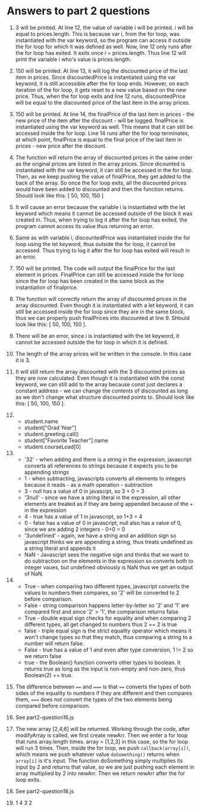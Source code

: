 # Answers to part 2 questions

1. 3 will be printed. At line 12, the value of variable i will be printed. i will be equal to prices.length. This is because var i, from the for loop, was instantiated with the var keyword, so the program can access it outside the for loop for which it was defined as well. Now, line 12 only runs after the for loop has exited. It exits once i = prices.length. Thus line 12 will print the variable i who's value is prices.length.
2. 150 will be printed. At line 13, it will log the discounted price of the last item in prices. Since discountedPrice is instantiated using the var keyword, it is still accessible after the for loop ends. However, on each iteration of the for loop, it gets reset to a new value based on the new price. Thus, when the for loop exits and line 12 runs, discountedPrice will be equal to the discounted price of the last item in the array prices. 
3. 150 will be printed. At line 14, the finalPrice of the last item in prices - the new price of the item after the discount - will be logged. finalPrice is instantiated using the var keyword as well. This means that it can still be accessed inside the for loop. Line 14 runs after the for loop terminates, at which point, finalPrice is equal to the final price of the last item in prices - new price after the discount. 
4. The function will return the array of discounted prices in the same order as the original prices are listed in the array prices. Since dicounted is instantiated with the var keyword, it can still be accessed in the for loop. Then, as we keep pushing the value of finalPrice, they get added to the back of the array. So once the for loop exits, all the discounted prices would have been added to discounted and then the function returns. Should look like this: [ 50, 100, 150 ]
5. It will cause an error because the variable i is instantiated with the let keyword which means it cannot be accessed outside of the block it was created in. Thus, when trying to log it after the for loop has exited, the program cannot access its value thus returning an error. 
6. Same as with variable i, discountedPrice was instantiated inside the for loop using the let keyword, thus outside the for loop, it cannot be accessed. Thus trying to log it after the for loop has exited will result in an error. 
7. 150 will be printed. The code will output the finalPrice for the last element in prices. FinalPrice can still be accessed inside the for loop since the for loop has been created in the same block as the instantiation of finalprice.
8. The function will correctly return the array of discounted prices in the array discounted. Even though it is instantiated with a let keyword, it can still be accessed inside the for loop since they are in the same block, thus we can properly push finalPrices into discounted at line 9. SHould look like this: [ 50, 100, 150 ].
9. There will be an error, since i is instantiated with the let keyword, it cannot be accessed outside the for loop in which it is defined. 
10. The length of the array prices will be written in the console. In this case it is 3. 
11. It will still return the array discounted with the 3 discounted prices as they are now calculated. Even though it is instantiated with the const keyword, we can still add to the array because const just declares a constant address - we can change the contents of discounted as long as we don't change what structure discounted points to. Should look like this: [ 50, 100, 150 ].
12. - student.name
    - student["Grad Year"]
    - student.greeting.call()
    - student["Favorite Teacher"].name
    - student.courseLoad[0]

13. - '32' - when adding and there is a string in the expression, javascript converts all references to strings because it expects you to be appending strings
    - 1 - when subtracting, javascripts converts all elements to integers because it reads - as a math operation - subtraction
    - 3 - null has a value of 0 in javascipt, so 3 + 0  = 3
    - '3null' - since we have a string literal in the expression, all other elements are treated as if they are being appended because of the + in the expression
    - 4 - true has a value of 1 in javascript, so 1+3 = 4
    - 0 - false has a value of 0 in javascript, null also has a value of 0, since we are adding 2 integers  - 0+0 = 0
    - '3undefined' - again, we have a string and an addition sign so javascript thinks we are appending a string, thus treats undefined as a string literal and appends it
    - NaN - Javascript sees the negative sign and thinks that we want to do subtraction on the elements in the expression so converts both to integer vaues, but undefined obviously is NaN thus we get an output of NaN.

14. - True - when comparing two different types, javascript converts the values to numbers then compares, so '2' will be converted to 2 before comparison.
    - False - string comparison happens letter-by-letter so '2' and '1' are compared first and since '2' > '1', the comparison returns false
    - True - double equal sign checks for equality and when comparing 2 different types, all get changed to numbers thus 2 == 2 is true
    - false - triple equal sign is the strict equality operator which means it won't change types so that they match, thus comparing a string to a number will return false.
    - False - true has a value of 1 and even after type conversion, 1 != 2 so we return false
    - true - the Boolean() function converts other types to boolean. It returns true as long as the input is non-empty and non-zero, thus Boolean(2) == true.

15. The difference between ```==``` and ```===``` is that ``==`` converts the types of both sides of the equality to numbers if they are different and then compares them, ```===``` does not convert the types of the two elements being compared before comparison. 
16. See part2-question16.js
17. The new array [2,4,6] will be returned. Working through the code, after modifyArray is called, we first create newArr. Then we enter a for loop that runs array.length times. array = [1,2,3] in this case, so the for loop will run 3 times. Then, inside the for loop, we push ```callback(array[i])```, which means we push whatever value ```doSomething()``` returns when ```array[i]``` is it's input. The function doSomething simply multiplies its input by 2 and returns that value, so we are just pushing each element in array multiplied by 2 into newArr. Then we return newArr after the for loop exits. 
18. See part2-question18.js
19. 1 4 3 2